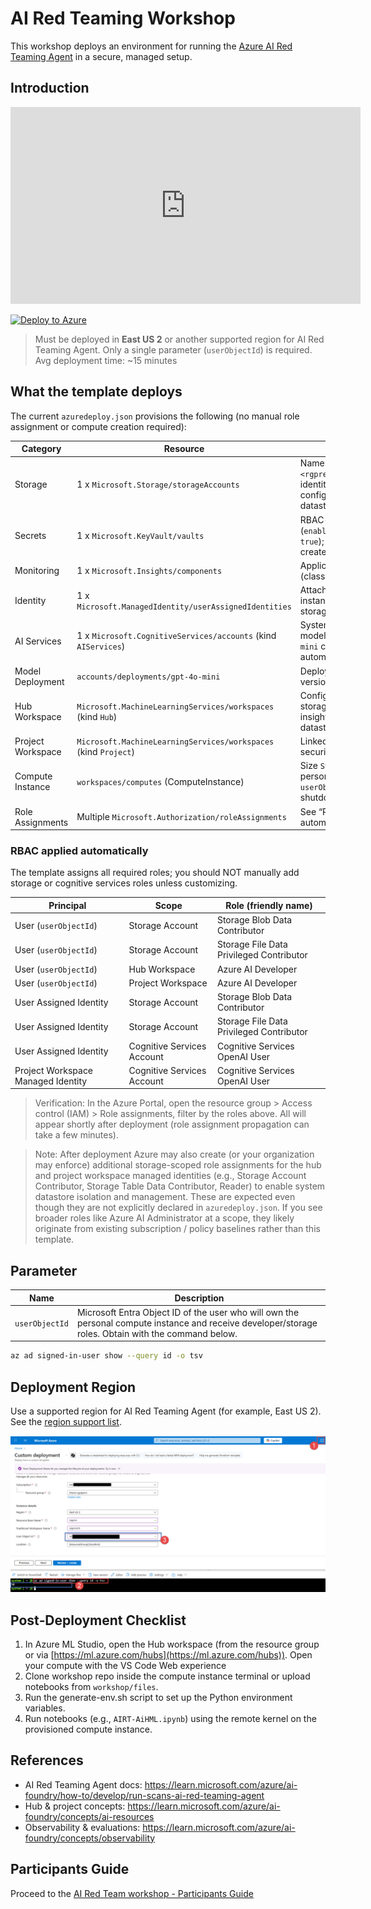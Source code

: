 # AI Red Teaming Workshop

This workshop deploys an environment for running the [Azure AI Red Teaming Agent](https://learn.microsoft.com/azure/ai-foundry/how-to/develop/run-scans-ai-red-teaming-agent) in a secure, managed setup.

## Introduction

<iframe width="560" height="315" src="https://airtwork.blob.core.windows.net/$web/videos/airtwelcomevideo.mp4" frameborder="0" allow="accelerometer; autoplay; clipboard-write; encrypted-media; gyroscope; picture-in-picture" allowfullscreen></iframe>


[![Deploy to Azure](https://aka.ms/deploytoazurebutton)](https://portal.azure.com/#create/Microsoft.Template/uri/https%3A%2F%2Fraw.githubusercontent.com%2Fswiftsolves-msft%2FAI-Red-Teaming-Workshop%2Fmain%2Fazuredeploy.json)



> Must be deployed in **East US 2** or another supported region for AI Red Teaming Agent.
> Only a single parameter (`userObjectId`) is required.
> Avg deployment time: ~15 minutes

## What the template deploys

The current `azuredeploy.json` provisions the following (no manual role assignment or compute creation required):

| Category | Resource | Notes |
|----------|----------|-------|
| Storage | 1 x `Microsoft.Storage/storageAccounts` | Name pattern: `<rgprefix>sa<unique>`; identity-based access configured for system datastores. |
| Secrets | 1 x `Microsoft.KeyVault/vaults` | RBAC-enabled (`enableRbacAuthorization: true`); no access policies created. |
| Monitoring | 1 x `Microsoft.Insights/components` | Application Insights (classic) for logging. |
| Identity | 1 x `Microsoft.ManagedIdentity/userAssignedIdentities` | Attached to the compute instance and granted storage + OpenAI access. |
| AI Services | 1 x `Microsoft.CognitiveServices/accounts` (kind `AIServices`) | System‑assigned identity; model deployment `gpt-4o-mini` created automatically. |
| Model Deployment | `accounts/deployments/gpt-4o-mini` | Deployment name fixed; version `2024-07-18`. |
| Hub Workspace | `Microsoft.MachineLearningServices/workspaces` (kind `Hub`) | Configured with storage/key vault/app insights + identity datastore mode. |
| Project Workspace | `Microsoft.MachineLearningServices/workspaces` (kind `Project`) | Linked to hub (inherits security settings). |
| Compute Instance | `workspaces/computes` (ComputeInstance) | Size `Standard_E4ds_v4`, personal assignment to `userObjectId`, idle shutdown 1h. |
| Role Assignments | Multiple `Microsoft.Authorization/roleAssignments` | See “RBAC applied automatically” below. |

### RBAC applied automatically
The template assigns all required roles; you should NOT manually add storage or cognitive services roles unless customizing.

| Principal | Scope | Role (friendly name) |
|----------|-------|----------------------|
| User (`userObjectId`) | Storage Account | Storage Blob Data Contributor |
| User (`userObjectId`) | Storage Account | Storage File Data Privileged Contributor |
| User (`userObjectId`) | Hub Workspace | Azure AI Developer |
| User (`userObjectId`) | Project Workspace | Azure AI Developer |
| User Assigned Identity | Storage Account | Storage Blob Data Contributor |
| User Assigned Identity | Storage Account | Storage File Data Privileged Contributor |
| User Assigned Identity | Cognitive Services Account | Cognitive Services OpenAI User |
| Project Workspace Managed Identity | Cognitive Services Account | Cognitive Services OpenAI User |

> Verification: In the Azure Portal, open the resource group > Access control (IAM) > Role assignments, filter by the roles above. All will appear shortly after deployment (role assignment propagation can take a few minutes).

> Note: After deployment Azure may also create (or your organization may enforce) additional storage-scoped role assignments for the hub and project workspace managed identities (e.g., Storage Account Contributor, Storage Table Data Contributor, Reader) to enable system datastore isolation and management. These are expected even though they are not explicitly declared in `azuredeploy.json`. If you see broader roles like Azure AI Administrator at a scope, they likely originate from existing subscription / policy baselines rather than this template.

## Parameter

| Name | Description |
|------|-------------|
| `userObjectId` | Microsoft Entra Object ID of the user who will own the personal compute instance and receive developer/storage roles. Obtain with the command below. |

```bash
az ad signed-in-user show --query id -o tsv
```

## Deployment Region

Use a supported region for AI Red Teaming Agent (for example, East US 2). See the [region support list](https://learn.microsoft.com/en-us/azure/ai-foundry/how-to/develop/run-scans-ai-red-teaming-agent#region-support).

![Deploy](./images/deploytemplatedirections.png)

## Post‑Deployment Checklist

1. In Azure ML Studio, open the Hub workspace (from the resource group or via [https://ml.azure.com/hubs](https://ml.azure.com/hubs)). Open your compute with the VS Code Web experience
2. Clone workshop repo inside the compute instance terminal or upload notebooks from `workshop/files`.
3. Run the generate-env.sh script to set up the Python environment variables.
4. Run notebooks (e.g., `AIRT-AiHML.ipynb`) using the remote kernel on the provisioned compute instance.

## References

- AI Red Teaming Agent docs: https://learn.microsoft.com/azure/ai-foundry/how-to/develop/run-scans-ai-red-teaming-agent
- Hub & project concepts: https://learn.microsoft.com/azure/ai-foundry/concepts/ai-resources
- Observability & evaluations: https://learn.microsoft.com/azure/ai-foundry/concepts/observability

## Participants Guide

Proceed to the [AI Red Team workshop - Participants Guide](./workshop/material/AI%20Red%20Team%20workshop%20-%20Participants%20Guide.docx)
